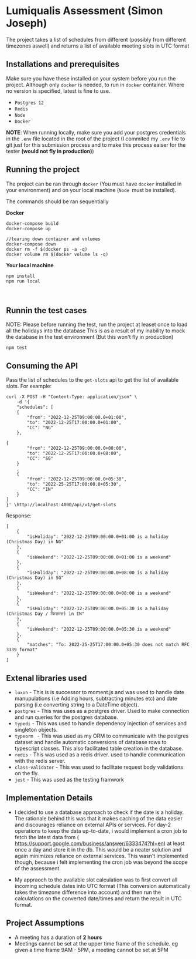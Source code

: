 # Lumiqualis Assessment (Simon Joseph)

The project takes a list of schedules from different (possibly from different timezones aswell) and returns a list of available meeting slots in UTC format

## Installations and prerequisites

Make sure you have these installed on your system before you run the project. Although only `docker` is needed, to run in `docker` container. Where no version is specified, latest is fine to use.
- `Postgres 12`
- `Redis`
- `Node`
- `Docker`

**NOTE**: When running locally, make sure you add your postgres credentials in the `.env` file located in the root of the project (I commited my `.env` file to git just for this submission process and to make this process eaiser for the tester **(would not fly in production)**)
<br>
## Running the project
The project can be ran through `docker` (You must have `docker` installed in your environment) and on your local machine (`Node `must be installed).

The commands should be ran sequentially

 **Docker**
```
docker-compose build
docker-compose up

//tearing down container and volumes
docker-compose down 
docker rm -f $(docker ps -a -q)
docker volume rm $(docker volume ls -q)
``` 

**Your local machine**
```
npm install
npm run local
```
<br>

## Runnin the test cases
NOTE: Please before running the test, run the project at leaset once to load all the holidays into the database This is as a result of my inability to mock the database in the test environment (But this won't fly in production)
```
npm test
```


## Consuming the API
Pass the list of schedules to the `get-slots` api to get the list of available slots. For example: 

```
curl -X POST -H "Content-Type: application/json" \
    -d '{
    "schedules": [
    {
        "from": "2022-12-25T09:00:00.0+01:00",
        "to": "2022-12-25T17:00:00.0+01:00",
        "CC": "NG"
    },
   
{
        "from": "2022-12-25T09:00:00.0+08:00",
        "to": "2022-12-25T17:00:00.0+08:00",
        "CC": "SG"
    }
    ,
    {
        "from": "2022-12-25T09:00:00.0+05:30",
        "to": "2022-25-25T17:00:00.0+05:30",
        "CC": "IN"
    }
]
}' \http://localhost:4000/api/v1/get-slots

```
Response:
```
[
    {
        "isHoliday": "2022-12-25T09:00:00.0+01:00 is a holiday (Christmas Day) in NG"
    },
    {
        "isWeekend": "2022-12-25T09:00:00.0+01:00 is a weekend"
    },
    {
        "isHoliday": "2022-12-25T09:00:00.0+08:00 is a holiday (Christmas Day) in SG"
    },
    {
        "isWeekend": "2022-12-25T09:00:00.0+08:00 is a weekend"
    },
    {
        "isHoliday": "2022-12-25T09:00:00.0+05:30 is a holiday (Christmas Day / क्रिसमस) in IN"
    },
    {
        "isWeekend": "2022-12-25T09:00:00.0+05:30 is a weekend"
    },
    {
        "matches": "To: 2022-25-25T17:00:00.0+05:30 does not match RFC 3339 format"
    }
]
```

## Extenal libraries used

- `luxon` - This is is successor to moment.js and was used to handle date manupulations (i.e Adding hours, subtracting minutes etc) and date parsing (i.e converting string to a DateTime object).
- `postgres` - This was uses as a postgres driver. Used to make connection and run queries for the postgres database.
- `typedi` - This was used to handle dependency injection of services and singleton objects.
- `typeorm ` - This was used as my ORM to communicate with the postgres dataset and handle automatic conversions of database rows to typescript classes. This also facilitated table creation in the database.
- `redis` - This was used as a redis driver. used to handle communication with the redis server.
- `class-validator` - This was used to facilitate request body validations on the fly.
- `jest` - This was used as the testing framwork


## Implementation Details

- I decided to use a database approach to check if the date is a holiday. The rationale behind this was that it makes caching of the data easier and discourages reliance on external APIs or services.
For day-2 operations to keep the data up-to-date, i would implement a cron job to fetch the latest data from ( https://support.google.com/business/answer/6333474?hl=en) at least once a day and store it in the db. This would be a neater solution and again minimizes reliance on external services. This wasn't implemented though, because i felt implementing the cron job was beyond the scope of the assessment.

- My appraoch to the available slot calculation was to first convert all incoming schedule dates into UTC format (This conversion automatically takes the timezone difference into account) and then run the calculations on the converted date/times and return the result in UTC format.


## Project Assumptions

- A meeting has a duration of **2 hours**
- Meetings cannot be set at the upper time frame of the schedule. eg given a time frame 9AM - 5PM, a meeting cannot be set at 5PM












